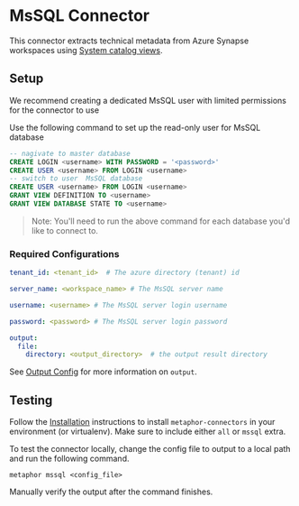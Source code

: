 # MsSQL Connector

This connector extracts technical metadata from Azure Synapse workspaces using [System catalog views](https://learn.microsoft.com/en-us/sql/relational-databases/system-catalog-views/catalog-views-transact-sql?view=sql-server-ver16).

## Setup
We recommend creating a dedicated MsSQL user with limited permissions for the connector to use

Use the following command to set up the read-only user for MsSQL database

```sql
-- nagivate to master database
CREATE LOGIN <username> WITH PASSWORD = '<password>'
CREATE USER <username> FROM LOGIN <username>
-- switch to user  MsSQL database
CREATE USER <username> FROM LOGIN <username>
GRANT VIEW DEFINITION TO <username>
GRANT VIEW DATABASE STATE TO <username>
```
> Note: You'll need to run the above command for each database you'd like to connect to.


### Required Configurations

```yaml
tenant_id: <tenant_id>  # The azure directory (tenant) id

server_name: <workspace_name> # The MsSQL server name

username: <username> # The MsSQL server login username

password: <password> # The MsSQL server login password

output:
  file:
    directory: <output_directory>  # the output result directory
```

See [Output Config](../common/docs/output.md) for more information on `output`.

## Testing

Follow the [Installation](../../README.md) instructions to install `metaphor-connectors` in your environment (or virtualenv). Make sure to include either `all` or `mssql` extra.

To test the connector locally, change the config file to output to a local path and run the following command.

```shell
metaphor mssql <config_file>
```

Manually verify the output after the command finishes.